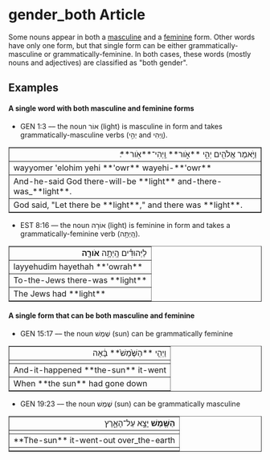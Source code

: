# gender_both Article
Some nouns appear in both a [masculine](https://git.door43.org/Door43/en-uhg/src/master/content/gender_masculine/02.md) and a [feminine](https://git.door43.org/Door43/en-uhg/src/master/content/gender_feminine/02.md) form. Other words have only one form, but that single form can be either grammatically-masculine or grammatically-feminine.  In both cases, these words (mostly nouns and adjectives) are classified as "both gender".

## Examples

#### A single word with both masculine and feminine forms

* GEN 1:3 –– the noun אוֹר (light) is masculine in form and takes grammatically-masculine verbs (יְהִ֣י and וַֽיְהִי).
<table border="1" class="docutils">
<colgroup>
<col width="100%" />
</colgroup>
<tbody valign="top">
<tr class="row-odd" align="right"><td>וַיֹּ֥אמֶר אֱלֹהִ֖ים יְהִ֣י **אֹ֑ור** וַֽיְהִי־**אֹֽור**׃</td>
</tr>
<tr class="row-even"><td>wayyomer 'elohim yehi **'owr** wayehi-**'owr**</td>
</tr>
<tr class="row-odd"><td>And-he-said God there-will-be **light** and-there-was_**light**.</td>
</tr>
<tr class="row-even"><td>God said, "Let there be **light**," and there was **light**.</td>
</tr>
</tbody>
</table>

* EST 8:16 –– the noun אוֹרָה (light) is feminine in form and takes a grammatically-feminine verb (הָֽיְתָ֥ה). 
<table border="1" class="docutils">
<colgroup>
<col width="100%" />
</colgroup>
<tbody valign="top">
<tr class="row-odd" align="right"><td>לַיְּהוּדִ֕ים הָֽיְתָ֥ה <b>אֹורָ֖ה</b></td>
</tr>
<tr class="row-even"><td>layyehudim hayethah **'owrah**</td>
</tr>
<tr class="row-odd"><td>To-the-Jews there-was **light**</td>
</tr>
<tr class="row-even"><td>The Jews had **light**</td>
</tr>
</tbody>
</table>

#### A single form that can be both masculine and feminine

* GEN 15:17 –– the noun שֶׁמֶשׁ (sun) can be grammatically feminine
<table border="1" class="docutils">
<colgroup>
<col width="100%" />
</colgroup>
<tbody valign="top">
<tr class="row-odd" align="right"><td> וַיְהִ֤י **הַשֶּׁ֙מֶשׁ֙** בָּ֔אָה</td>
</tr>
<tr class="row-even"><td></td>
</tr>
<tr class="row-odd"><td>And-it-happened **the-sun** it-went</td>
</tr>
<tr class="row-even"><td>When **the sun** had gone down</td>
</tr>
</tbody>
</table>

* GEN 19:23 –– the noun שֶׁמֶשׁ (sun) can be grammatically masculine
<table border="1" class="docutils">
<colgroup>
<col width="100%" />
</colgroup>
<tbody valign="top">
<tr class="row-odd" align="right"><td><b>הַשֶּׁ֖מֶשׁ</b> יָצָ֣א עַל־הָאָ֑רֶץ </td>
</tr>
<tr class="row-even"><td></td>
</tr>
<tr class="row-odd"><td>**The-sun** it-went-out over_the-earth</td>
</tr>
<tr class="row-even"><td></td>
</tr>
</tbody>
</table>